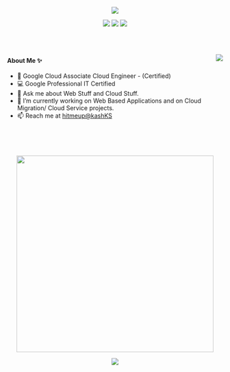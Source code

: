 <!--

**Codebuilder2022/Codebuilder2022** is a ✨ _special_ ✨ repository because its `README.md` (this file) appears on your GitHub profile.

Here are some ideas to get you started:

- 🔭 I’m currently working on ...
- 🌱 I’m currently learning ...
- 👯 I’m looking to collaborate on ...
- 🤔 I’m looking for help with ...
- 💬 Ask me about ...
- 📫 How to reach me: ...
- 😄 Pronouns: ...
- ⚡ Fun fact: ...
-->
<p align="center">
  <img src="https://github.com/Codebuilder2022/Codebuilder2022/blob/main/kkbackground.gif" />
</p>

<p align = "center">
  <a href = "https://twitter.com/KashKS20" target="_blank"><img src = "https://img.shields.io/twitter/url?color=Blue&label=KashKS&logo=Twitter&logoColor=White&style=social&url=https%3A%2F%2Ftwitter.com%2FKashKS20" /></a>
  <a href = "https://www.linkedin.com/in/kaushikkums/" target = "_blank"><img src = "https://img.shields.io/badge/-KashKS-blue?style=flat-square&logo=Linkedin&logoColor=white&link=https://www.linkedin.com/in/kaushikkums/" /></a>
<img src = "https://komarev.com/ghpvc/?username=CodeBuildder&color=040336 " />
</p>

<br><br>

 <img align="right" src="https://github-readme-streak-stats.herokuapp.com/?user=CodeBuildder&theme=nightowl&border_radius=20" />
 
 #### About Me ✨
 
- 🔭 Google Cloud Associate Cloud Engineer - (Certified)
- 💻 Google Professional IT Certified 
- 💬 Ask me about Web Stuff and Cloud Stuff.
- 🔭 I’m currently working on Web Based Applications and on Cloud Migration/ Cloud Service projects.
- 📫 Reach me at <a href = "http://kaushikk.dev/" target = "_blank">hitmeup@kashKS</a>


<br><br><br>
<p align = "center">
  <img align="center" src="https://github-readme-stats.vercel.app/api?username=CodeBuildder&theme=nightowl&count_private=true&include_all_commits=true&border_radius=20&show_icons=true&custom_title=%20Kaushik%27s%20GitHub%20Stats%20" width="460" />
</p>
<p align = "center">
   <img align="center"  src="https://github-readme-stats.vercel.app/api/top-langs/?username=CodeBuildder&layout=donut&theme=nightowl&langs_count=10&border_radius=20&count_private=true&include_all_commits=true&custom_title=%20Most%20Used%20Languages%20By%20Kaushik" />
</p>



